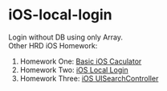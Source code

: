 # iOS-local-login
Login without DB using only Array. <br/>
Other HRD iOS Homework:
1. Homework One: [Basic iOS Caculator](https://github.com/srengkhorn/iOS-calculator)
2. Homework Two: [iOS Local Login](https://github.com/srengkhorn/iOS-local-login)
3. Homework Three: [iOS UISearchController](https://github.com/srengkhorn/iOS-UISearchController)
